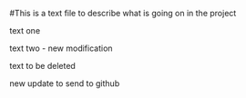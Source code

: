 #This is a text file to describe what is going on in the project

text one

text two - new modification

text to be deleted

new update to send to github



